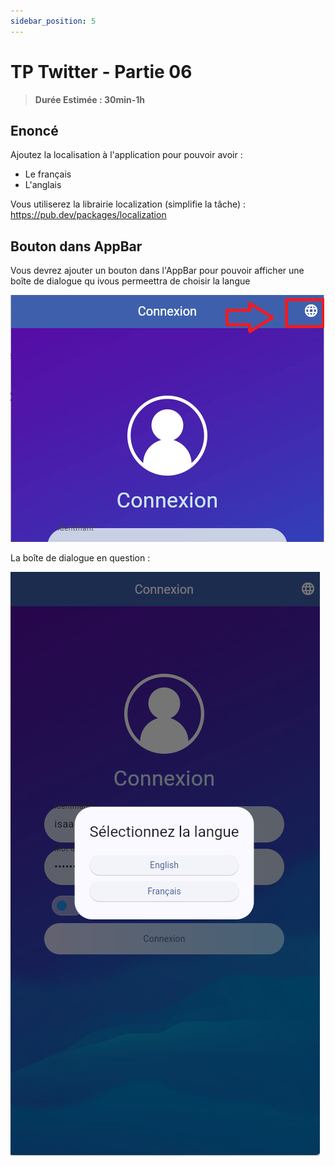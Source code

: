 ```yaml
---
sidebar_position: 5
---
```


# TP Twitter - Partie 06

> **Durée Estimée : 30min-1h**

## Enoncé

Ajoutez la localisation à l'application pour pouvoir avoir :

- Le français
- L'anglais

Vous utiliserez la librairie localization (simplifie la tâche) : https://pub.dev/packages/localization

## Bouton dans AppBar

Vous devrez ajouter un bouton dans l'AppBar pour pouvoir afficher une boîte de dialogue qu ivous permeettra de choisir la langue

![Screenshot](img/tp_05_01.png)

La boîte de dialogue en question :

![Screenshot](img/tp_05_02.png)